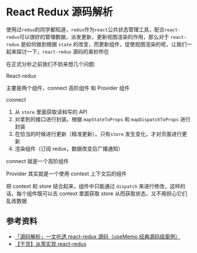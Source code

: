 # React Redux 源码解析

使用过`redux`的同学都知道，`redux`作为`react`公共状态管理工具，配合`react-redux`可以很好的管理数据，派发更新，更新视图渲染的作用，那么对于 `react-redux` 是如何做到根据 `state` 的改变，而更新组件，促使视图渲染的呢，让我们一起来探讨一下，`react-redux` 源码的奥妙所在

在正式分析之前我们不妨来想几个问题:

React-redux

主要是两个组件，connect 高阶组件 和 Provider 组件

connect

1. 从 `store` 里面获取读和写的 API
2. 对拿到的接口进行封装。根据 `mapStateToProps` 和 `mapDispatchToProps` 进行封装
3. 在恰当的时候进行更新（精准更新）。只有`store` 发生变化，才对页面进行更新
4. 渲染组件（订阅 redux，数据改变后广播通知）

connect 就是一个高阶组件

Provider 其实就是一个使用 context 上下文后的组件

把 context 和 store 结合起来，组件中只能通过 `dispatch` 来进行修改，这样的话，每个组件既可以去 context 里面获取 store 从而获取状态，又不用担心它们乱改数据

## 参考资料

-   [「源码解析」一文吃透 react-redux 源码（useMemo 经典源码级案例）](https://mp.weixin.qq.com/s/oEvs6qzUbf4Lb5pvftKZIQ)
-   [【干货】从零实现 react-redux](https://mp.weixin.qq.com/s?__biz=Mzg5ODA5NTM1Mw==&mid=2247485220&idx=2&sn=74811cf3a61baf1a883fe1c7a76b88fa&chksm=c06686b2f7110fa4211871572ae52b08b0cc045741540e28e7c026f441b7c7f26e454aecd1b0&mpshare=1&scene=1&srcid=&sharer_sharetime=1585194811446&sharer_shareid=778ad5bf3b27e0078eb105d7277263f6#rd)
